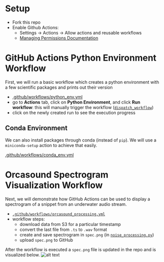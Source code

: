 # Setup 
* Fork this repo
* Enable Github Actions:
  * Settings ->   Actions -> Allow actions and reusable workflows
  * [Managing Permissions Documentation](https://docs.github.com/en/repositories/managing-your-repositorys-settings-and-features/enabling-features-for-your-repository/managing-github-actions-settings-for-a-repository#managing-github-actions-permissions-for-your-repository) 

# GitHub Actions Python Environment Workflow

First, we will run a basic workflow which creates a python environment with a few scientific packages and prints out their version
* [.github/workflows/python_env.yml](https://github.com/valentina-s/GithubActionsTutorial-USRSE23/blob/main/.github/workflows/python_env.yml(https://github.com/uwescience/SciPy2024-GitHubActionsTutorial/blob/main/.github/workflows/python_env.yml))
* go to **Actions** tab, click on **Python Environment**, and click **Run workflow**: this will manually trigger the workflow ([`dispatch_workflow`](https://docs.github.com/en/actions/managing-workflow-runs/manually-running-a-workflow))
* click on the newly created run to see the execution progress

## Conda Environment
We can also install packages through conda (instead of `pip`). We will use a `miniconda-setup` action to achieve that easily.

[.github/workflows/conda_env.yml](https://github.com/uwescience/SciPy2024-GitHubActionsTutorial/blob/main/.github/workflows/conda_env.yml)

# Orcasound Spectrogram Visualization Workflow

Next, we will demonstrate how GitHub Actions can be used to display a spectrogram of a snippet from an underwater audio stream.

* [`.github/workflows/orcasound_processing.yml`](https://github.com/valentina-s/GithubActionsTutorial-USRSE23/blob/main/.github/workflows/orcasound_processing.yml)
* workflow steps:
  * download data from S3 for a particular timestamp
  * convert the last file from `.ts` to `.wav` format 
  * create and save spectrogram in `spec.png` (in [`noise_processing.py`](https://github.com/uwescience/SciPy2024-GitHubActionsTutorial/blob/main/ambient_sound_analysis/noise_processing.py))
  * upload `spec.png` to GitHub 

After the workflow is executed a `spec.png` file is updated in the repo and is visualized below.
![alt text](https://raw.githubusercontent.com/valentina-s/orca-action-workflow-test/main/png/spec.png)
